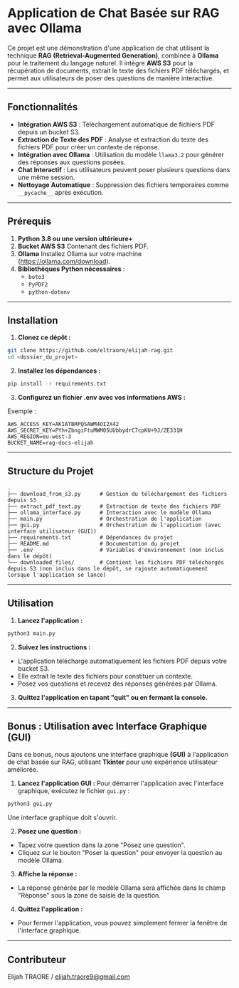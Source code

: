 # Application de Chat Basée sur RAG avec Ollama

Ce projet est une démonstration d'une application de chat utilisant la technique **RAG (Retrieval-Augmented Generation)**, combinée à **Ollama** pour le traitement du langage naturel. Il intègre **AWS S3** pour la récupération de documents, extrait le texte des fichiers PDF téléchargés, et permet aux utilisateurs de poser des questions de manière interactive.

---

## Fonctionnalités

- **Intégration AWS S3** : Téléchargement automatique de fichiers PDF depuis un bucket S3.
- **Extraction de Texte des PDF** : Analyse et extraction du texte des fichiers PDF pour créer un contexte de réponse.
- **Intégration avec Ollama** : Utilisation du modèle `llama3.2` pour générer des réponses aux questions posées.
- **Chat Interactif** : Les utilisateurs peuvent poser plusieurs questions dans une même session.
- **Nettoyage Automatique** : Suppression des fichiers temporaires comme `__pycache__` après exécution.

---

## Prérequis

1. **Python 3.8 ou une version ultérieure+**
2. **Bucket AWS S3** Contenant des fichiers PDF.
3. **Ollama** Installez Ollama sur votre machine (https://ollama.com/download).
4. **Bibliothèques Python nécessaires** :
   - `boto3`
   - `PyPDF2`
   - `python-dotenv`

---

## Installation

1. **Clonez ce dépôt :**
  ```bash
  git clone https://github.com/eltraore/elijah-rag.git
  cd <dossier_du_projet>
  ```

2. **Installez les dépendances :**
  ```bash
  pip install -r requirements.txt
  ```

3. **Configurez un fichier .env avec vos informations AWS :**

  Exemple :
  ```.env
  AWS_ACCESS_KEY=AKIATBRPQSAWM4OI2X42
  AWS_SECRET_KEY=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
  AWS_REGION=eu-west-3  
  BUCKET_NAME=rag-docs-elijah 
  ```

---

## Structure du Projet

```Structure
.
├── download_from_s3.py      # Gestion du téléchargement des fichiers depuis S3
├── extract_pdf_text.py      # Extraction de texte des fichiers PDF
├── ollama_interface.py      # Interaction avec le modèle Ollama
├── main.py                  # Orchestration de l'application
├── gui.py                   # Orchestration de l'application (avec interface utilisateur (GUI))
├── requirements.txt         # Dépendances du projet
├── README.md                # Documentation du projet
├── .env                     # Variables d'environnement (non inclus dans le dépôt)
└── downloaded_files/        # Contient les fichiers PDF téléchargés depuis S3 (non inclus dans le dépôt, se rajoute automatiquement lorsque l'application se lance)
```

---

## Utilisation

1. **Lancez l'application :**
  ```bash
  python3 main.py
  ```

2. **Suivez les instructions :**
  - L'application télécharge automatiquement les fichiers PDF depuis votre bucket S3.
  - Elle extrait le texte des fichiers pour constituer un contexte.
  - Posez vos questions et recevez des réponses générées par Ollama.

3. **Quittez l'application en tapant "quit" ou en fermant la console.**

---

## Bonus : Utilisation avec Interface Graphique (GUI)

Dans ce bonus, nous ajoutons une interface graphique **(GUI)** à l'application de chat basée sur RAG, utilisant **Tkinter** pour une expérience utilisateur améliorée.

1. **Lancez l'application GUI :** Pour démarrer l'application avec l'interface graphique, exécutez le fichier `gui.py` :
  ```bash
  python3 gui.py
  ```
  Une interface graphique doit s'ouvrir.

2. **Posez une question :**
- Tapez votre question dans la zone "Posez une question".
- Cliquez sur le bouton "Poser la question" pour envoyer la question au modèle Ollama.

3. **Affiche la réponse :**
- La réponse générée par le modèle Ollama sera affichée dans le champ "Réponse" sous la zone de saisie de la question.

4. **Quittez l'application :**
- Pour fermer l'application, vous pouvez simplement fermer la fenêtre de l'interface graphique.

---

## Contributeur
Elijah TRAORE / elijah.traore9@gmail.com
